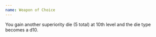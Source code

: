 ```yaml
---
name: Weapon of Choice
---
```

You gain another superiority die (5 total) at 10th level and the die type becomes a d10.
